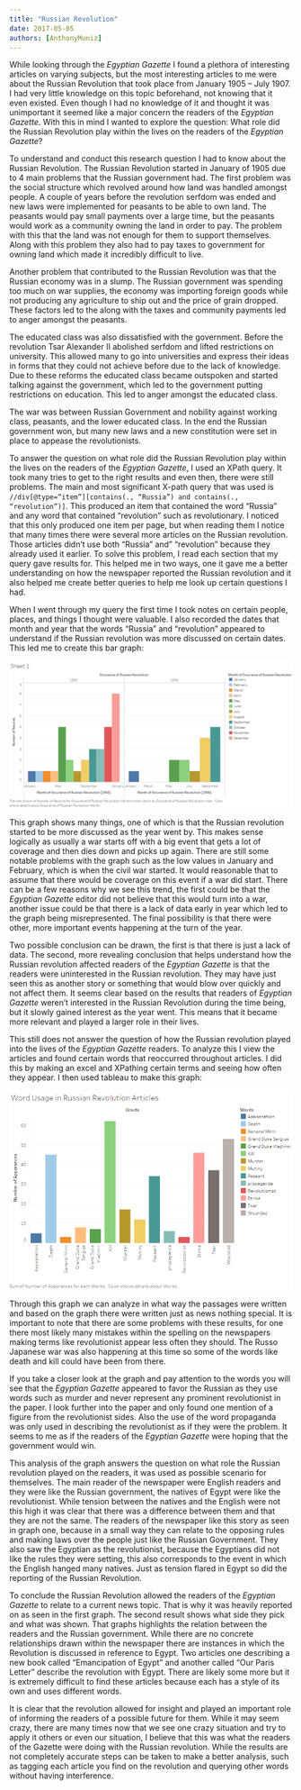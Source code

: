 ```yaml
---
title: "Russian Revolution"
date: 2017-05-05
authors: [AnthonyMuniz]
---
```

While looking through the *Egyptian Gazette* I found a plethora of interesting articles on varying subjects, but the most interesting articles to me were about the Russian Revolution that took place from January 1905 – July 1907. I had very little knowledge on this topic beforehand, not knowing that it even existed. Even though I had no knowledge of it and thought it was unimportant it seemed like a major concern the readers of the *Egyptian Gazette*. With this in mind I wanted to explore the question: What role did the Russian Revolution play within the lives on the readers of the *Egyptian Gazette*?

To understand and conduct this research question I had to know about the Russian Revolution. The Russian Revolution started in January of 1905 due to 4 main problems that the Russian government had. The first problem was the social structure which revolved around how land was handled amongst people. A couple of years before the revolution serfdom was ended and new laws were implemented for peasants to be able to own land. The peasants would pay small payments over a large time, but the peasants would work as a community owning the land in order to pay. The problem with this that the land was not enough for them to support themselves. Along with this problem they also had to pay taxes to government for owning land which made it incredibly difficult to live.

Another problem that contributed to the Russian Revolution was that the Russian economy was in a slump. The Russian government was spending too much on war supplies, the economy was importing foreign goods while not producing any agriculture to ship out and the price of grain dropped. These factors led to the along with the taxes and community payments led to anger amongst the peasants.

The educated class was also dissatisfied with the government. Before the revolution Tsar Alexander II abolished serfdom and lifted restrictions on university. This allowed many to go into universities and express their ideas in forms that they could not achieve before due to the lack of knowledge. Due to these reforms the educated class became outspoken and started talking against the government, which led to the government putting restrictions on education. This led to anger amongst the educated class.

The war was between Russian Government and nobility against working class, peasants, and the lower educated class. In the end the Russian government won, but many new laws and a new constitution were set in place to appease the revolutionists.  

To answer the question on what role did the Russian Revolution play within the lives on the readers of the *Egyptian Gazette*, I used an XPath query. It took many tries to get to the right results and even then, there were still problems. The main and most significant X-path query that was used is `//div[@type=“item”][contains(., “Russia”) and contains(., “revolution”)]`. This produced an item that contained the word “Russia” and any word that contained “revolution” such as revolutionary. I noticed that this only produced one item per page, but when reading them I notice that many times there were several more articles on the Russian revolution. Those articles didn’t use both “Russia” and” “revolution” because they already used it earlier. To solve this problem, I read each section that my query gave results for. This helped me in two ways, one it gave me a better understanding on how the newspaper reported the Russian revolution and it also helped me create better queries to help me look up certain questions I had.

When I went through my query the first time I took notes on certain people, places, and things I thought were valuable. I also recorded the dates that month and year that the words “Russia” and “revolution” appeared to understand if the Russian revolution was more discussed on certain dates. This led me to create this bar graph:

![Graph of the occurrences of Russian Revolution](muniz-Graph-of-occurrences.png)

This graph shows many things, one of which is that the Russian revolution started to be more discussed as the year went by. This makes sense logically as usually a war starts off with a big event that gets a lot of coverage and then dies down and picks up again. There are still some notable problems with the graph such as the low values in January and February, which is when the civil war started. It would reasonable that to assume that there would be coverage on this event if a war did start. There can be a few reasons why we see this trend, the first could be that the *Egyptian Gazette* editor did not believe that this would turn into a war, another issue could be that there is a lack of data early in year which led to the graph being misrepresented. The final possibility is that there were other, more important events happening at the turn of the year.

Two possible conclusion can be drawn, the first is that there is just a lack of data. The second, more revealing conclusion that helps understand how the Russian revolution affected readers of the *Egyptian Gazette* is that the readers were uninterested in the Russian revolution. They may have just seen this as another story or something that would blow over quickly and not affect them. It seems clear based on the results that readers of *Egyptian Gazette* weren’t interested in the Russian Revolution during the time being, but it slowly gained interest as the year went. This means that it became more relevant and played a larger role in their lives.

This still does not answer the question of how the Russian revolution played into the lives of the *Egyptian Gazette* readers. To analyze this I view the articles and found certain words that reoccurred throughout articles. I did this by making an excel and XPathing certain terms and seeing how often they appear. I then used tableau to make this graph:

![Word Usage Graph](muniz-Word-usage.png)

Through this graph we can analyze in what way the passages were written and based on the graph there were written just as news nothing special. It is important to note that there are some problems with these results, for one there most likely many mistakes within the spelling on the newspapers making terms like revolutionist appear less often they should. The Russo Japanese war was also happening at this time so some of the words like death and kill could have been from there.

If you take a closer look at the graph and pay attention to the words you will see that the *Egyptian Gazette* appeared to favor the Russian as they use words such as murder and never represent any prominent revolutionist in the paper. I look further into the paper and only found one mention of a figure from the revolutionist sides. Also the use of the word propaganda was only used in describing the revolutionist as if they were the problem. It seems to me as if the readers of the *Egyptian Gazette* were hoping that the government would win.

This analysis of the graph answers the question on what role the Russian revolution played on the readers, it was used as possible scenario for themselves. The main reader of the newspaper were English readers and they were like the Russian government, the natives of Egypt were like the revolutionist. While tension between the natives and the English were not this high it was clear that there was a difference between them and that they are not the same. The readers of the newspaper like this story as seen in graph one, because in a small way they can relate to the opposing rules and making laws over the people just like the Russian Government. They also saw the Egyptian as the revolutionist, because the Egyptians did not like the rules they were setting, this also corresponds to the event in which the English hanged many natives. Just as tension flared in Egypt so did the reporting of the Russian Revolution.

To conclude the Russian Revolution allowed the readers of the *Egyptian Gazette* to relate to a current news topic. That is why it was heavily reported on as seen in the first graph. The second result shows what side they pick and what was shown. That graphs highlights the relation between the readers and the Russian government. While there are no concrete relationships drawn within the newspaper there are instances in which the Revolution is discussed in reference to Egypt. Two articles one describing a new book called “Emancipation of Egypt” and another called “Our Paris Letter” describe the revolution with Egypt. There are likely some more but it is extremely difficult to find these articles because each has a style of its own and uses different words.

It is clear that the revolution allowed for insight and played an important role of informing the readers of a possible future for them. While it may seem crazy, there are many times now that we see one crazy situation and try to apply it others or even our situation, I believe that this was what the readers of the Gazette were doing with the Russian revolution. While the results are not completely accurate steps can be taken to make a better analysis, such as tagging each article you find on the revolution and querying other words without having interference.
